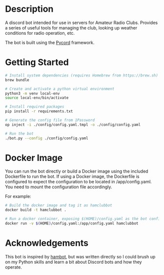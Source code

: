 # Description

A discord bot intended for use in servers for Amateur Radio Clubs. Provides a series of
useful tools for managing the club, looking up weather conditions for radio operation, etc.

The bot is built using the [Pycord](https://pycord.dev) framework.

# Getting Started

```bash
# Install system dependencies (requires Homebrew from https://brew.sh)
brew bundle

# Create and activate a python virtual environment
python3 -m venv local-env
source local-env/bin/activate

# Install required packages
pip install -r requirements.txt

# Generate the config file from 1Password
op inject -i ./config/config.yaml.tmpl -o ./config/config.yaml

# Run the bot
./bot.py --config ./config/config.yaml
```

# Docker Image

You can run the bot directly or build a Docker image using the included Dockerfile
to run the bot. If using a Docker image, the Dockerfile is configured to expect
the configuration to be located in /app/config.yaml. You need to mount the
configuration file accordingly.

For example:

```bash
# Build the docker image and tag it as hamclubbot
docker build -t hamclubbot .

# Run a docker container, exposing $(HOME)/config.yaml as the bot configuration
docker run -v $(HOME)/config.yaml:/app/config.yaml hamclubbot
```

# Acknowledgements

This bot is inspired by [hambot](https://github.com/alekm/hambot), but was
written directly so I could brush up on my Python skills and learn a bit
about Discord bots and how they operate.
